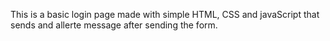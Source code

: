 This is a basic login page made with simple HTML, CSS and javaScript that sends and allerte message after sending the form.
